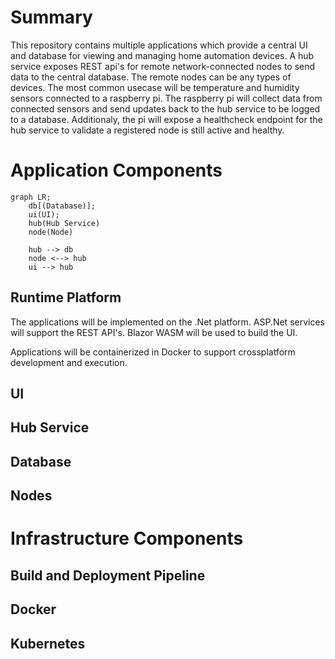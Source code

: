 # Summary
This repository contains multiple applications which provide a central UI and database for viewing and managing home automation devices. A hub service exposes REST api's for remote network-connected nodes to send data to the central database. The remote nodes can be any types of devices. The most common usecase will be temperature and humidity sensors connected to a raspberry pi. The raspberry pi will collect data from connected sensors and send updates back to the hub service to be logged to a database. Additionaly, the pi will expose a healthcheck endpoint for the hub service to validate a registered node is still active and healthy.

# Application Components

```mermaid
graph LR;
    db[(Database)];
    ui(UI);
    hub(Hub Service)
    node(Node)

    hub --> db
    node <--> hub
    ui --> hub
```

## Runtime Platform
The applications will be implemented on the .Net platform. ASP.Net services will support the REST API's. Blazor WASM will be used to build the UI.

Applications will be containerized in Docker to support crossplatform development and execution. 
## UI
## Hub Service
## Database
## Nodes

# Infrastructure Components

## Build and Deployment Pipeline
## Docker
## Kubernetes